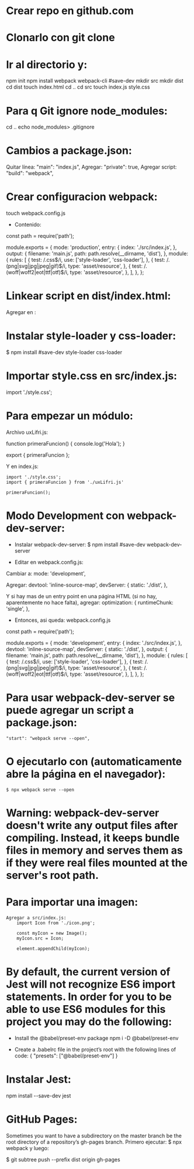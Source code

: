 # Crear repo en github.com

# Clonarlo con git clone

# Ir al directorio y:
npm init
npm install webpack webpack-cli #save-dev
mkdir src
mkdir dist
cd dist
touch index.html
cd ..
cd src
touch index.js style.css

# Para q Git ignore node_modules:
cd ..
echo node_modules> .gitignore

# Cambios a package.json:
Quitar línea: "main": "index.js",
Agregar: "private": true,
Agregar script: "build": "webpack",

# Crear configuracion webpack:
touch webpack.config.js

* Contenido:

const path = require('path');

module.exports = {
    mode: 'production',
    entry: {
        index: './src/index.js',
    },
    output: {
        filename: 'main.js',
        path: path.resolve(__dirname, 'dist'),
    },
    module: {
        rules: [
            {
            test: /\.css$/i,
            use: ['style-loader', 'css-loader'],
            },
            {
            test: /\.(png|svg|jpg|jpeg|gif)$/i,
            type: 'asset/resource',
            },
            {
            test: /\.(woff|woff2|eot|ttf|otf)$/i,
            type: 'asset/resource',
            },
        ],
    },
};

# Linkear script en dist/index.html:
Agregar en <head>:
<script src="main.js" defer></script>

# Instalar style-loader y css-loader:
$ npm install #save-dev style-loader css-loader

# Importar style.css en src/index.js:
import './style.css';

# Para empezar un módulo:
Archivo uxLifri.js:

function primeraFuncion() {
	console.log('Hola');
}

export { primeraFuncion };

Y en index.js:

	import './style.css';
	import { primeraFuncion } from './uxLifri.js'

	primeraFuncion();

# Modo Development con webpack-dev-server:

* Instalar webpack-dev-server:
$ npm install #save-dev webpack-dev-server

* Editar en webpack.config.js:

Cambiar a:
	mode: 'development',

Agregar:
	devtool: 'inline-source-map',
	devServer: {
			static: './dist',
		},

Y si hay mas de un entry point en una página HTML (si no hay, aparentemente no hace falta), agregar:
optimization: {
    runtimeChunk: 'single',
  },

* Entonces, asi queda: webpack.config.js

const path = require('path');

module.exports = {
    mode: 'development',
    entry: {
        index: './src/index.js',
		},
		devtool: 'inline-source-map',
		devServer: {
			static: './dist',
		},
    output: {
        filename: 'main.js',
        path: path.resolve(__dirname, 'dist'),
    },
    module: {
        rules: [
            {
            test: /\.css$/i,
            use: ['style-loader', 'css-loader'],
            },
            {
            test: /\.(png|svg|jpg|jpeg|gif)$/i,
            type: 'asset/resource',
            },
            {
            test: /\.(woff|woff2|eot|ttf|otf)$/i,
            type: 'asset/resource',
            },
        ],
    },
};

# Para usar webpack-dev-server se puede agregar un script a package.json:
	"start": "webpack serve --open",

# O ejecutarlo con (automaticamente abre la página en el navegador):
	$ npx webpack serve --open

# Warning: webpack-dev-server doesn't write any output files after compiling. Instead, it keeps bundle files in memory and serves them as if they were real files mounted at the server's root path.

# Para importar una imagen:
	Agregar a src/index.js: 
		import Icon from './icon.png';
		
		const myIcon = new Image();
		myIcon.src = Icon;

		element.appendChild(myIcon);


# By default, the current version of Jest will not recognize ES6 import statements. In order for you to be able to use ES6 modules for this project you may do the following:

* Install the @babel/preset-env package
npm i -D @babel/preset-env

* Create a .babelrc file in the project’s root with the following lines of code:
{ "presets": ["@babel/preset-env"] }
		

# Instalar Jest:
npm install --save-dev jest


# GitHub Pages:

Sometimes you want to have a subdirectory on the master branch be the root directory of a repository’s gh-pages branch.
Primero ejecutar: 
	$ npx webpack
y luego:

$ git subtree push --prefix dist origin gh-pages

